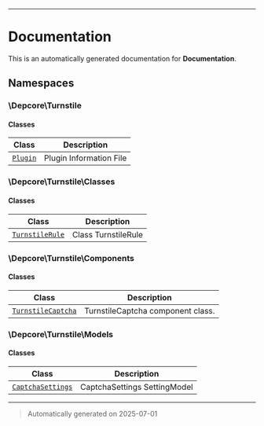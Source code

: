 
***

# Documentation



This is an automatically generated documentation for **Documentation**.


## Namespaces


### \Depcore\Turnstile

#### Classes

| Class | Description |
|-------|-------------|
| [`Plugin`](./classes/Depcore/Turnstile/Plugin.md) | Plugin Information File|




### \Depcore\Turnstile\Classes

#### Classes

| Class | Description |
|-------|-------------|
| [`TurnstileRule`](./classes/Depcore/Turnstile/Classes/TurnstileRule.md) | Class TurnstileRule|




### \Depcore\Turnstile\Components

#### Classes

| Class | Description |
|-------|-------------|
| [`TurnstileCaptcha`](./classes/Depcore/Turnstile/Components/TurnstileCaptcha.md) | TurnstileCaptcha component class.|




### \Depcore\Turnstile\Models

#### Classes

| Class | Description |
|-------|-------------|
| [`CaptchaSettings`](./classes/Depcore/Turnstile/Models/CaptchaSettings.md) | CaptchaSettings SettingModel|




***
> Automatically generated on 2025-07-01
